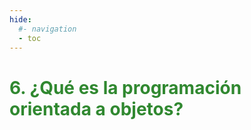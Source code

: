 ```yaml
---
hide:
  #- navigation
  - toc
---
```


# <span style="color:#308830;">**6. ¿Qué es la programación orientada a objetos?**</span>
